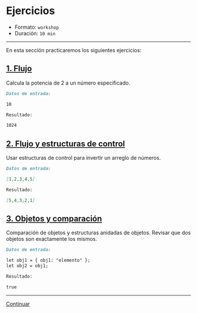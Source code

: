 # Ejercicios

* Formato: `workshop`
* Duración: `10 min`

***

En esta sección practicaremos los siguientes ejercicios:

## [1. Flujo](https://github.com/Laboratoria/ec-js-deep-dive-exercises/blob/foundations/foundations/00-flow.js)

Calcula la potencia de 2 a un número especificado.

```markdown
Datos de entrada:

10

Resultado:

1024
```

## [2. Flujo y estructuras de control](https://github.com/Laboratoria/ec-js-deep-dive-exercises/blob/foundations/foundations/01-flow.js)

Usar estructuras de control para invertir un arreglo de números.

```markdown
Datos de entrada:

[1,2,3,4,5]

Resultado:

[5,4,3,2,1]
```

## [3. Objetos y comparación](https://github.com/Laboratoria/ec-js-deep-dive-exercises/blob/foundations/foundations/02-structures.js)

Comparación de objetos y estructuras anidadas de objetos. Revisar que dos
objetos son exactamente los mismos.

```markdown
Datos de entrada:

let obj1 = { obj1: "elemento" };
let obj2 = obj1;

Resultado:

true
```

***

[Continuar](../05-functions/00-overview.md)

